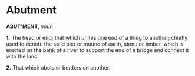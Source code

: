 # Abutment

**ABUT'MENT**, _noun_

**1.** The head or end; that which unites one end of a thing to another; chiefly used to denote the solid pier or mound of earth, stone or timber, which is erected on the bank of a river to support the end of a bridge and connect it with the land.

**2.** That which abuts or borders on another.